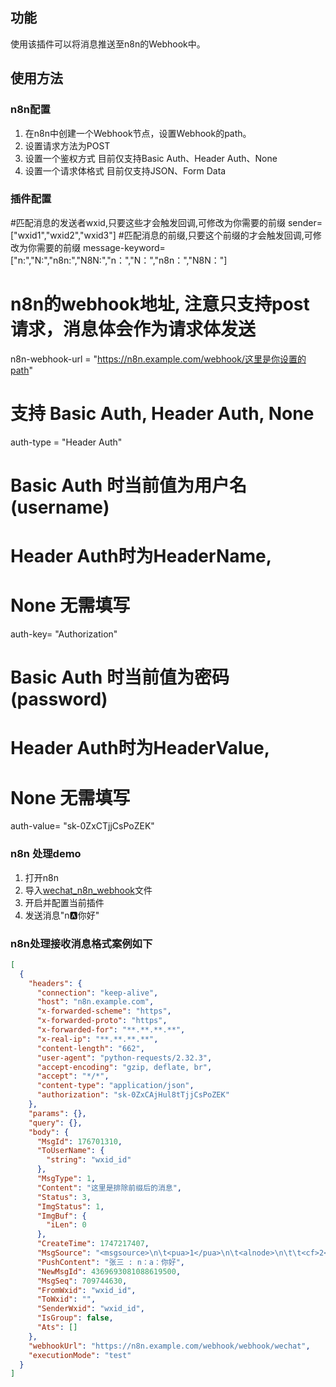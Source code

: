## 功能
使用该插件可以将消息推送至n8n的Webhook中。
## 使用方法
### n8n配置
1. 在n8n中创建一个Webhook节点，设置Webhook的path。
2. 设置请求方法为POST
3. 设置一个鉴权方式 目前仅支持Basic Auth、Header Auth、None
4. 设置一个请求体格式 目前仅支持JSON、Form Data
### 插件配置
#匹配消息的发送者wxid,只要这些才会触发回调,可修改为你需要的前缀
sender=["wxid1","wxid2","wxid3"]
#匹配消息的前缀,只要这个前缀的才会触发回调,可修改为你需要的前缀
message-keyword=["n:","N:","n8n:","N8N:","n：","N：","n8n：","N8N："]
# n8n的webhook地址, 注意只支持post请求，消息体会作为请求体发送
n8n-webhook-url = "https://n8n.example.com/webhook/这里是你设置的path"
# 支持 Basic Auth, Header Auth, None
auth-type = "Header Auth"
# Basic Auth 时当前值为用户名(username)
# Header Auth时为HeaderName,
# None 无需填写
auth-key= "Authorization"
# Basic Auth 时当前值为密码(password)
# Header Auth时为HeaderValue,
# None 无需填写
auth-value= "sk-0ZxCTjjCsPoZEK"
### n8n 处理demo
1. 打开n8n
2. 导入[wechat_n8n_webhook](./wechat_n8n_webhook.json)文件
3. 开启并配置当前插件
4. 发送消息"n:a:你好"

### n8n处理接收消息格式案例如下
```json
[
  {
    "headers": {
      "connection": "keep-alive",
      "host": "n8n.example.com",
      "x-forwarded-scheme": "https",
      "x-forwarded-proto": "https",
      "x-forwarded-for": "**.**.**.**",
      "x-real-ip": "**.**.**.**",
      "content-length": "662",
      "user-agent": "python-requests/2.32.3",
      "accept-encoding": "gzip, deflate, br",
      "accept": "*/*",
      "content-type": "application/json",
      "authorization": "sk-0ZxCAjHul8tTjjCsPoZEK"
    },
    "params": {},
    "query": {},
    "body": {
      "MsgId": 176701310,
      "ToUserName": {
        "string": "wxid_id"
      },
      "MsgType": 1,
      "Content": "这里是排除前缀后的消息",
      "Status": 3,
      "ImgStatus": 1,
      "ImgBuf": {
        "iLen": 0
      },
      "CreateTime": 1747217407,
      "MsgSource": "<msgsource>\n\t<pua>1</pua>\n\t<alnode>\n\t\t<cf>2</cf>\n\t</alnode>\n\t<eggIncluded>1</eggIncladfdfdf</signature>\n\t<tmp_node>\n\t\t<publisher-id></publisher-id>\n\t</tmp_node>\n</msgsource>\n",
      "PushContent": "张三 : n：a：你好",
      "NewMsgId": 4369693081088619500,
      "MsgSeq": 709744630,
      "FromWxid": "wxid_id",
      "ToWxid": "",
      "SenderWxid": "wxid_id",
      "IsGroup": false,
      "Ats": []
    },
    "webhookUrl": "https://n8n.example.com/webhook/webhook/wechat",
    "executionMode": "test"
  }
]

```